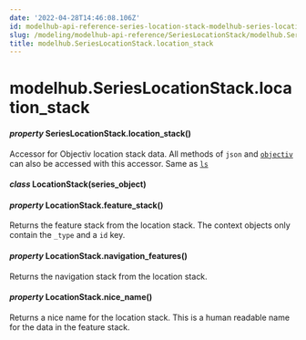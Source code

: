```yaml
---
date: '2022-04-28T14:46:08.106Z'
id: modelhub-api-reference-series-location-stack-modelhub-series-location-stack-location-stack
slug: /modeling/modelhub-api-reference/SeriesLocationStack/modelhub.SeriesLocationStack.location-stack/
title: modelhub.SeriesLocationStack.location_stack
---
```


# modelhub.SeriesLocationStack.location_stack


#### _property_ SeriesLocationStack.location_stack()
Accessor for Objectiv location stack data. All methods of `json` and [`objectiv`](modelhub.SeriesLocationStack.objectiv/#modelhub.SeriesLocationStack.objectiv)
can also be accessed with this accessor. Same as [`ls`](modelhub.SeriesLocationStack.ls/#modelhub.SeriesLocationStack.ls)


#### _class_ LocationStack(series_object)
<!-- !! processed by numpydoc !! -->

#### _property_ LocationStack.feature_stack()
Returns the feature stack from the location stack. The context objects only contain the `_type`
and a `id` key.

<!-- !! processed by numpydoc !! -->

#### _property_ LocationStack.navigation_features()
Returns the navigation stack from the location stack.

<!-- !! processed by numpydoc !! -->

#### _property_ LocationStack.nice_name()
Returns a nice name for the location stack. This is a human readable name for the data in the
feature stack.

<!-- !! processed by numpydoc !! -->
<!-- !! processed by numpydoc !! -->
